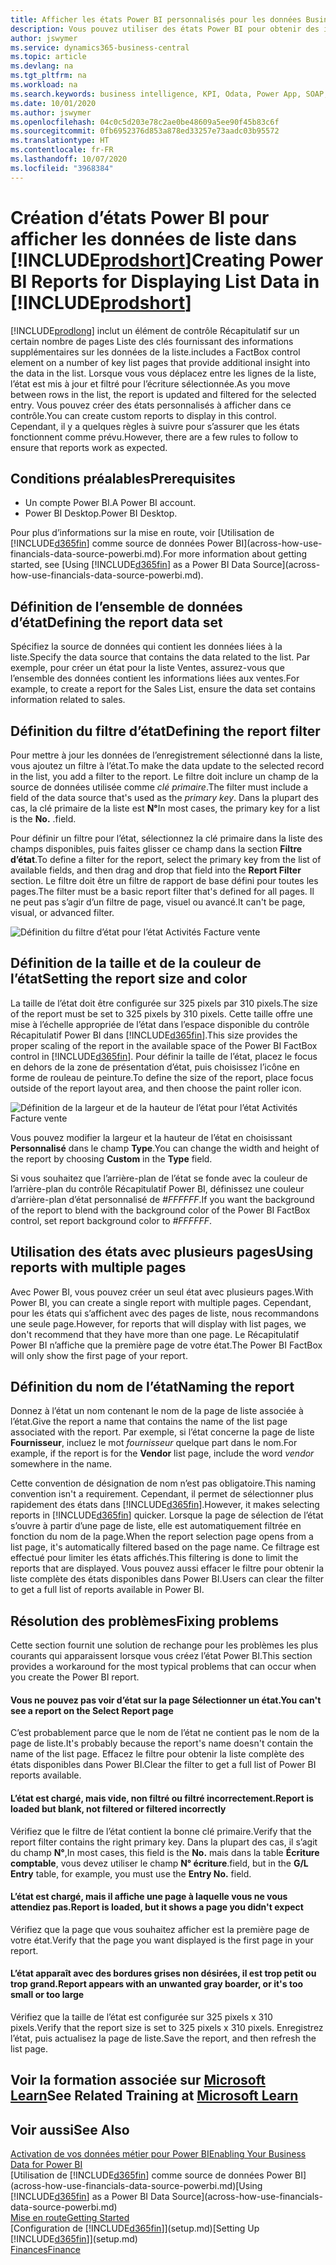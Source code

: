 ```yaml
---
title: Afficher les états Power BI personnalisés pour les données Business Central | Microsoft Docs
description: Vous pouvez utiliser des états Power BI pour obtenir des informations supplémentaires sur les données dans les listes.
author: jswymer
ms.service: dynamics365-business-central
ms.topic: article
ms.devlang: na
ms.tgt_pltfrm: na
ms.workload: na
ms.search.keywords: business intelligence, KPI, Odata, Power App, SOAP, analysis
ms.date: 10/01/2020
ms.author: jswymer
ms.openlocfilehash: 04c0c5d203e78c2ae0be48609a5ee90f45b83c6f
ms.sourcegitcommit: 0fb6952376d853a878ed33257e73aadc03b95572
ms.translationtype: HT
ms.contentlocale: fr-FR
ms.lasthandoff: 10/07/2020
ms.locfileid: "3968384"
---
```

# <a name="creating-power-bi-reports-for-displaying-list-data-in-prodshort"></a><span data-ttu-id="b67bf-103">Création d’états Power BI pour afficher les données de liste dans [!INCLUDE[prodshort](includes/prodshort.md)]</span><span class="sxs-lookup"><span data-stu-id="b67bf-103">Creating Power BI Reports for Displaying List Data in [!INCLUDE[prodshort](includes/prodshort.md)]</span></span>

[!INCLUDE[prodlong](includes/prodlong.md)] <span data-ttu-id="b67bf-104">inclut un élément de contrôle Récapitulatif sur un certain nombre de pages Liste des clés fournissant des informations supplémentaires sur les données de la liste.</span><span class="sxs-lookup"><span data-stu-id="b67bf-104">includes a FactBox control element on a number of key list pages that provide additional insight into the data in the list.</span></span> <span data-ttu-id="b67bf-105">Lorsque vous vous déplacez entre les lignes de la liste, l’état est mis à jour et filtré pour l’écriture sélectionnée.</span><span class="sxs-lookup"><span data-stu-id="b67bf-105">As you move between rows in the list, the report is updated and filtered for the selected entry.</span></span> <span data-ttu-id="b67bf-106">Vous pouvez créer des états personnalisés à afficher dans ce contrôle.</span><span class="sxs-lookup"><span data-stu-id="b67bf-106">You can create custom reports to display in this control.</span></span> <span data-ttu-id="b67bf-107">Cependant, il y a quelques règles à suivre pour s’assurer que les états fonctionnent comme prévu.</span><span class="sxs-lookup"><span data-stu-id="b67bf-107">However, there are a few rules to follow to ensure that reports work as expected.</span></span>  

## <a name="prerequisites"></a><span data-ttu-id="b67bf-108">Conditions préalables</span><span class="sxs-lookup"><span data-stu-id="b67bf-108">Prerequisites</span></span>

- <span data-ttu-id="b67bf-109">Un compte Power BI.</span><span class="sxs-lookup"><span data-stu-id="b67bf-109">A Power BI account.</span></span>
- <span data-ttu-id="b67bf-110">Power BI Desktop.</span><span class="sxs-lookup"><span data-stu-id="b67bf-110">Power BI Desktop.</span></span>

<span data-ttu-id="b67bf-111">Pour plus d’informations sur la mise en route, voir [Utilisation de [!INCLUDE[d365fin](includes/d365fin_md.md)] comme source de données Power BI](across-how-use-financials-data-source-powerbi.md).</span><span class="sxs-lookup"><span data-stu-id="b67bf-111">For more information about getting started, see [Using [!INCLUDE[d365fin](includes/d365fin_md.md)] as a Power BI Data Source](across-how-use-financials-data-source-powerbi.md).</span></span>

## <a name="defining-the-report-data-set"></a><span data-ttu-id="b67bf-112">Définition de l’ensemble de données d’état</span><span class="sxs-lookup"><span data-stu-id="b67bf-112">Defining the report data set</span></span>

<span data-ttu-id="b67bf-113">Spécifiez la source de données qui contient les données liées à la liste.</span><span class="sxs-lookup"><span data-stu-id="b67bf-113">Specify the data source that contains the data related to the list.</span></span> <span data-ttu-id="b67bf-114">Par exemple, pour créer un état pour la liste Ventes, assurez-vous que l’ensemble des données contient les informations liées aux ventes.</span><span class="sxs-lookup"><span data-stu-id="b67bf-114">For example, to create a report for the Sales List, ensure the data set contains information related to sales.</span></span>  

## <a name="defining-the-report-filter"></a><span data-ttu-id="b67bf-115">Définition du filtre d’état</span><span class="sxs-lookup"><span data-stu-id="b67bf-115">Defining the report filter</span></span>

<span data-ttu-id="b67bf-116">Pour mettre à jour les données de l’enregistrement sélectionné dans la liste, vous ajoutez un filtre à l’état.</span><span class="sxs-lookup"><span data-stu-id="b67bf-116">To make the data update to the selected record in the list, you add a filter to the report.</span></span> <span data-ttu-id="b67bf-117">Le filtre doit inclure un champ de la source de données utilisée comme *clé primaire*.</span><span class="sxs-lookup"><span data-stu-id="b67bf-117">The filter must include a field of the data source that's used as the *primary key*.</span></span> <span data-ttu-id="b67bf-118">Dans la plupart des cas, la clé primaire de la liste est **N°**</span><span class="sxs-lookup"><span data-stu-id="b67bf-118">In most cases, the primary key for a list is the **No.**</span></span> <span data-ttu-id="b67bf-119">.</span><span class="sxs-lookup"><span data-stu-id="b67bf-119">field.</span></span>

<span data-ttu-id="b67bf-120">Pour définir un filtre pour l’état, sélectionnez la clé primaire dans la liste des champs disponibles, puis faites glisser ce champ dans la section **Filtre d’état**.</span><span class="sxs-lookup"><span data-stu-id="b67bf-120">To define a filter for the report, select the primary key from the list of available fields, and then drag and drop that field into the **Report Filter** section.</span></span> <span data-ttu-id="b67bf-121">Le filtre doit être un filtre de rapport de base défini pour toutes les pages.</span><span class="sxs-lookup"><span data-stu-id="b67bf-121">The filter must be a basic report filter that's defined for all pages.</span></span> <span data-ttu-id="b67bf-122">Il ne peut pas s’agir d’un filtre de page, visuel ou avancé.</span><span class="sxs-lookup"><span data-stu-id="b67bf-122">It can't be page, visual, or advanced filter.</span></span>

![Définition du filtre d’état pour l’état Activités Facture vente](./media/across-how-use-powerbi-reports-factbox/financials-powerbi-report-filter-v3.png)

## <a name="setting-the-report-size-and-color"></a><span data-ttu-id="b67bf-124">Définition de la taille et de la couleur de l’état</span><span class="sxs-lookup"><span data-stu-id="b67bf-124">Setting the report size and color</span></span>

<span data-ttu-id="b67bf-125">La taille de l’état doit être configurée sur 325 pixels par 310 pixels.</span><span class="sxs-lookup"><span data-stu-id="b67bf-125">The size of the report must be set to 325 pixels by 310 pixels.</span></span> <span data-ttu-id="b67bf-126">Cette taille offre une mise à l’échelle appropriée de l’état dans l’espace disponible du contrôle Récapitulatif Power BI dans [!INCLUDE[d365fin](includes/d365fin_md.md)].</span><span class="sxs-lookup"><span data-stu-id="b67bf-126">This size provides the proper scaling of the report in the available space of the Power BI FactBox control in [!INCLUDE[d365fin](includes/d365fin_md.md)].</span></span> <span data-ttu-id="b67bf-127">Pour définir la taille de l’état, placez le focus en dehors de la zone de présentation d’état, puis choisissez l’icône en forme de rouleau de peinture.</span><span class="sxs-lookup"><span data-stu-id="b67bf-127">To define the size of the report, place focus outside of the report layout area, and then choose the paint roller icon.</span></span>

![Définition de la largeur et de la hauteur de l’état pour l’état Activités Facture vente](./media/across-how-use-powerbi-reports-factbox/financials-powerbi-report-sizing-v3.png)

<span data-ttu-id="b67bf-129">Vous pouvez modifier la largeur et la hauteur de l’état en choisissant **Personnalisé** dans le champ **Type**.</span><span class="sxs-lookup"><span data-stu-id="b67bf-129">You can change the width and height of the report by choosing **Custom** in the **Type** field.</span></span>

<span data-ttu-id="b67bf-130">Si vous souhaitez que l’arrière-plan de l’état se fonde avec la couleur de l’arrière-plan du contrôle Récapitulatif Power BI, définissez une couleur d’arrière-plan d’état personnalisé de *#FFFFFF*.</span><span class="sxs-lookup"><span data-stu-id="b67bf-130">If you want the background of the report to blend with the background color of the Power BI FactBox control, set report background color to *#FFFFFF*.</span></span> 

## <a name="using-reports-with-multiple-pages"></a><span data-ttu-id="b67bf-131">Utilisation des états avec plusieurs pages</span><span class="sxs-lookup"><span data-stu-id="b67bf-131">Using reports with multiple pages</span></span>

<span data-ttu-id="b67bf-132">Avec Power BI, vous pouvez créer un seul état avec plusieurs pages.</span><span class="sxs-lookup"><span data-stu-id="b67bf-132">With Power BI, you can create a single report with multiple pages.</span></span> <span data-ttu-id="b67bf-133">Cependant, pour les états qui s’affichent avec des pages de liste, nous recommandons une seule page.</span><span class="sxs-lookup"><span data-stu-id="b67bf-133">However, for reports that will display with list pages, we don't recommend that they have more than one page.</span></span> <span data-ttu-id="b67bf-134">Le Récapitulatif Power BI n’affiche que la première page de votre état.</span><span class="sxs-lookup"><span data-stu-id="b67bf-134">The Power BI FactBox will only show the first page of your report.</span></span>

## <a name="naming-the-report"></a><span data-ttu-id="b67bf-135">Définition du nom de l’état</span><span class="sxs-lookup"><span data-stu-id="b67bf-135">Naming the report</span></span>

<span data-ttu-id="b67bf-136">Donnez à l’état un nom contenant le nom de la page de liste associée à l’état.</span><span class="sxs-lookup"><span data-stu-id="b67bf-136">Give the report a name that contains the name of the list page associated with the report.</span></span> <span data-ttu-id="b67bf-137">Par exemple, si l’état concerne la page de liste **Fournisseur**, incluez le mot *fournisseur* quelque part dans le nom.</span><span class="sxs-lookup"><span data-stu-id="b67bf-137">For example, if the report is for the **Vendor** list page, include the word *vendor* somewhere in the name.</span></span>  

<span data-ttu-id="b67bf-138">Cette convention de désignation de nom n’est pas obligatoire.</span><span class="sxs-lookup"><span data-stu-id="b67bf-138">This naming convention isn't a requirement.</span></span> <span data-ttu-id="b67bf-139">Cependant, il permet de sélectionner plus rapidement des états dans [!INCLUDE[d365fin](includes/d365fin_md.md)].</span><span class="sxs-lookup"><span data-stu-id="b67bf-139">However, it makes selecting reports in [!INCLUDE[d365fin](includes/d365fin_md.md)] quicker.</span></span> <span data-ttu-id="b67bf-140">Lorsque la page de sélection de l’état s’ouvre à partir d’une page de liste, elle est automatiquement filtrée en fonction du nom de la page.</span><span class="sxs-lookup"><span data-stu-id="b67bf-140">When the report selection page opens from a list page, it's automatically filtered based on the page name.</span></span> <span data-ttu-id="b67bf-141">Ce filtrage est effectué pour limiter les états affichés.</span><span class="sxs-lookup"><span data-stu-id="b67bf-141">This filtering is done to limit the reports that are displayed.</span></span> <span data-ttu-id="b67bf-142">Vous pouvez aussi effacer le filtre pour obtenir la liste complète des états disponibles dans Power BI.</span><span class="sxs-lookup"><span data-stu-id="b67bf-142">Users can clear the filter to get a full list of reports available in Power BI.</span></span>  

## <a name="fixing-problems"></a><span data-ttu-id="b67bf-143">Résolution des problèmes</span><span class="sxs-lookup"><span data-stu-id="b67bf-143">Fixing problems</span></span>

<span data-ttu-id="b67bf-144">Cette section fournit une solution de rechange pour les problèmes les plus courants qui apparaissent lorsque vous créez l’état Power BI.</span><span class="sxs-lookup"><span data-stu-id="b67bf-144">This section provides a workaround for the most typical problems that can occur when you create the Power BI report.</span></span>  

#### <a name="you-cant-see-a-report-on-the-select-report-page"></a><span data-ttu-id="b67bf-145">Vous ne pouvez pas voir d’état sur la page Sélectionner un état.</span><span class="sxs-lookup"><span data-stu-id="b67bf-145">You can't see a report on the Select Report page</span></span>

<span data-ttu-id="b67bf-146">C’est probablement parce que le nom de l’état ne contient pas le nom de la page de liste.</span><span class="sxs-lookup"><span data-stu-id="b67bf-146">It's probably because the report's name doesn't contain the name of the list page.</span></span> <span data-ttu-id="b67bf-147">Effacez le filtre pour obtenir la liste complète des états disponibles dans Power BI.</span><span class="sxs-lookup"><span data-stu-id="b67bf-147">Clear the filter to get a full list of Power BI reports available.</span></span>  

#### <a name="report-is-loaded-but-blank-not-filtered-or-filtered-incorrectly"></a><span data-ttu-id="b67bf-148">L’état est chargé, mais vide, non filtré ou filtré incorrectement.</span><span class="sxs-lookup"><span data-stu-id="b67bf-148">Report is loaded but blank, not filtered or filtered incorrectly</span></span>

<span data-ttu-id="b67bf-149">Vérifiez que le filtre de l’état contient la bonne clé primaire.</span><span class="sxs-lookup"><span data-stu-id="b67bf-149">Verify that the report filter contains the right primary key.</span></span> <span data-ttu-id="b67bf-150">Dans la plupart des cas, il s’agit du champ **N°**,</span><span class="sxs-lookup"><span data-stu-id="b67bf-150">In most cases, this field is the **No.**</span></span> <span data-ttu-id="b67bf-151">mais dans la table **Écriture comptable**, vous devez utiliser le champ **N° écriture**.</span><span class="sxs-lookup"><span data-stu-id="b67bf-151">field, but in the **G/L Entry** table, for example, you must use the **Entry No.** field.</span></span>

#### <a name="report-is-loaded-but-it-shows-a-page-you-didnt-expect"></a><span data-ttu-id="b67bf-152">L’état est chargé, mais il affiche une page à laquelle vous ne vous attendiez pas.</span><span class="sxs-lookup"><span data-stu-id="b67bf-152">Report is loaded, but it shows a page you didn't expect</span></span>

<span data-ttu-id="b67bf-153">Vérifiez que la page que vous souhaitez afficher est la première page de votre état.</span><span class="sxs-lookup"><span data-stu-id="b67bf-153">Verify that the page you want displayed is the first page in your report.</span></span>  

#### <a name="report-appears-with-an-unwanted-gray-boarder-or-its-too-small-or-too-large"></a><span data-ttu-id="b67bf-154">L’état apparaît avec des bordures grises non désirées, il est trop petit ou trop grand.</span><span class="sxs-lookup"><span data-stu-id="b67bf-154">Report appears with an unwanted gray boarder, or it's too small or too large</span></span>

<span data-ttu-id="b67bf-155">Vérifiez que la taille de l’état est configurée sur 325 pixels x 310 pixels.</span><span class="sxs-lookup"><span data-stu-id="b67bf-155">Verify that the report size is set to 325 pixels x 310 pixels.</span></span> <span data-ttu-id="b67bf-156">Enregistrez l’état, puis actualisez la page de liste.</span><span class="sxs-lookup"><span data-stu-id="b67bf-156">Save the report, and then refresh the list page.</span></span>  

## <a name="see-related-training-at-microsoft-learn"></a><span data-ttu-id="b67bf-157">Voir la formation associée sur [Microsoft Learn](/learn/modules/configure-powerbi-excel-dynamics-365-business-central/index)</span><span class="sxs-lookup"><span data-stu-id="b67bf-157">See Related Training at [Microsoft Learn](/learn/modules/configure-powerbi-excel-dynamics-365-business-central/index)</span></span>

## <a name="see-also"></a><span data-ttu-id="b67bf-158">Voir aussi</span><span class="sxs-lookup"><span data-stu-id="b67bf-158">See Also</span></span>

[<span data-ttu-id="b67bf-159">Activation de vos données métier pour Power BI</span><span class="sxs-lookup"><span data-stu-id="b67bf-159">Enabling Your Business Data for Power BI</span></span>](admin-powerbi.md)  
<span data-ttu-id="b67bf-160">[Utilisation de [!INCLUDE[d365fin](includes/d365fin_md.md)] comme source de données Power BI](across-how-use-financials-data-source-powerbi.md)</span><span class="sxs-lookup"><span data-stu-id="b67bf-160">[Using [!INCLUDE[d365fin](includes/d365fin_md.md)] as a Power BI Data Source](across-how-use-financials-data-source-powerbi.md)</span></span>  
[<span data-ttu-id="b67bf-161">Mise en route</span><span class="sxs-lookup"><span data-stu-id="b67bf-161">Getting Started</span></span>](product-get-started.md)  
<span data-ttu-id="b67bf-162">[Configuration de [!INCLUDE[d365fin](includes/d365fin_md.md)]](setup.md)</span><span class="sxs-lookup"><span data-stu-id="b67bf-162">[Setting Up [!INCLUDE[d365fin](includes/d365fin_md.md)]](setup.md)</span></span>  
[<span data-ttu-id="b67bf-163">Finances</span><span class="sxs-lookup"><span data-stu-id="b67bf-163">Finance</span></span>](finance.md)  
